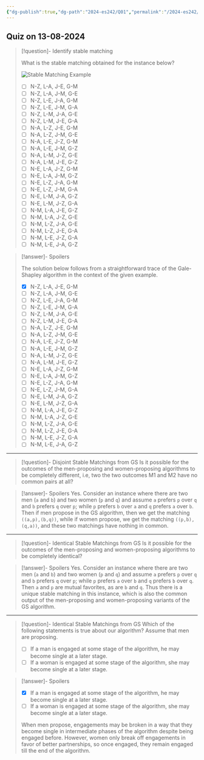 ```yaml
---
{"dg-publish":true,"dg-path":"2024-es242/Q01","permalink":"/2024-es242/q01/"}
---
```


## Quiz on 13-08-2024


<div class="transclusion internal-embed is-loaded"><div class="markdown-embed">



> [!question]- Identify stable matching
>
> What is the stable matching obtained for the instance below?
>
> ![Stable Matching Example](/img/user/Exercises/Short-Answer/figures/0004.png)
> 
> - [ ] N-Z, L-A, J-E, G-M
> - [ ] N-Z, L-A, J-M, G-E
> - [ ] N-Z, L-E, J-A, G-M
> - [ ] N-Z, L-E, J-M, G-A
> - [ ] N-Z, L-M, J-A, G-E
> - [ ] N-Z, L-M, J-E, G-A
> - [ ] N-A, L-Z, J-E, G-M
> - [ ] N-A, L-Z, J-M, G-E
> - [ ] N-A, L-E, J-Z, G-M
> - [ ] N-A, L-E, J-M, G-Z
> - [ ] N-A, L-M, J-Z, G-E
> - [ ] N-A, L-M, J-E, G-Z
> - [ ] N-E, L-A, J-Z, G-M
> - [ ] N-E, L-A, J-M, G-Z
> - [ ] N-E, L-Z, J-A, G-M
> - [ ] N-E, L-Z, J-M, G-A
> - [ ] N-E, L-M, J-A, G-Z
> - [ ] N-E, L-M, J-Z, G-A
> - [ ] N-M, L-A, J-E, G-Z
> - [ ] N-M, L-A, J-Z, G-E
> - [ ] N-M, L-Z, J-A, G-E
> - [ ] N-M, L-Z, J-E, G-A
> - [ ] N-M, L-E, J-Z, G-A
> - [ ] N-M, L-E, J-A, G-Z

> [!answer]- Spoilers
> 
> The solution below follows from a straightforward trace of the Gale-Shapley algorithm in the context of the given example.
>
> 
> - [X] N-Z, L-A, J-E, G-M
> - [ ] N-Z, L-A, J-M, G-E
> - [ ] N-Z, L-E, J-A, G-M
> - [ ] N-Z, L-E, J-M, G-A
> - [ ] N-Z, L-M, J-A, G-E
> - [ ] N-Z, L-M, J-E, G-A
> - [ ] N-A, L-Z, J-E, G-M
> - [ ] N-A, L-Z, J-M, G-E
> - [ ] N-A, L-E, J-Z, G-M
> - [ ] N-A, L-E, J-M, G-Z
> - [ ] N-A, L-M, J-Z, G-E
> - [ ] N-A, L-M, J-E, G-Z
> - [ ] N-E, L-A, J-Z, G-M
> - [ ] N-E, L-A, J-M, G-Z
> - [ ] N-E, L-Z, J-A, G-M
> - [ ] N-E, L-Z, J-M, G-A
> - [ ] N-E, L-M, J-A, G-Z
> - [ ] N-E, L-M, J-Z, G-A
> - [ ] N-M, L-A, J-E, G-Z
> - [ ] N-M, L-A, J-Z, G-E
> - [ ] N-M, L-Z, J-A, G-E
> - [ ] N-M, L-Z, J-E, G-A
> - [ ] N-M, L-E, J-Z, G-A
> - [ ] N-M, L-E, J-A, G-Z


</div></div>


---


<div class="transclusion internal-embed is-loaded"><div class="markdown-embed">



> [!question]- Disjoint Stable Matchings from GS
> Is it possible for the outcomes of the men-proposing and women-proposing algorithms to be completely different, i.e, two the two outcomes M1 and M2 have no common pairs at all?

> [!answer]- Spoilers
> Yes. Consider an instance where there are two men (`a` and `b`) and two women (`p` and `q`) and assume `a` prefers `p` over `q` and `b` prefers `q` over `p`; while `p` prefers `b` over `a` and `q` prefers `a` over `b`. Then if men propose in the GS algorithm, then we get the matching `((a,p),(b,q))`, while if women propose, we get the matching `((p,b),(q,a))`, and these two matchings have nothing in common.

</div></div>


---


<div class="transclusion internal-embed is-loaded"><div class="markdown-embed">



> [!question]- Identical Stable Matchings from GS
> Is it possible for the outcomes of the men-proposing and women-proposing algorithms to be completely identical?

> [!answer]- Spoilers
> Yes. Consider an instance where there are two men (`a` and `b`) and two women (`p` and `q`) and assume `a` prefers `p` over `q` and `b` prefers `q` over `p`; while `p` prefers `a` over `b` and `q` prefers `b` over `q`. Then `a` and `p` are mutual favorites, as are `b` and `q`. Thus there is a unique stable matching in this instance, which is also the common output of the men-proposing and women-proposing variants of the GS algorithm.

</div></div>


---

<div class="transclusion internal-embed is-loaded"><div class="markdown-embed">



> [!question]- Identical Stable Matchings from GS
> Which of the following statements is true about our algorithm? Assume that men are proposing.
> 
> - [ ] If a man is engaged at some stage of the algorithm, he may become single at a later stage.
> - [ ] If a woman is engaged at some stage of the algorithm, she may become single at a later stage.

> [!answer]- Spoilers
> 
> - [X] If a man is engaged at some stage of the algorithm, he may become single at a later stage.
> - [ ] If a woman is engaged at some stage of the algorithm, she may become single at a later stage.
> 
> When men propose, engagements may be broken in a way that they become single in intermediate phases of the algorithm despite being engaged before. However, women only break off engagements in favor of better partnerships, so once engaged, they remain engaged till the end of the algorithm.

</div></div>

